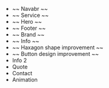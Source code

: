+ ~~ Navabr ~~ 
+ ~~ Service ~~
+ ~~ Hero ~~
+ ~~ Footer ~~
+ ~~ Brand ~~
+ ~~ Info ~~
+ ~~ Haxagon shape improvement ~~
+ ~~ Button design improvement ~~
+ Info 2
+ Quote
+ Contact
+ Animation
